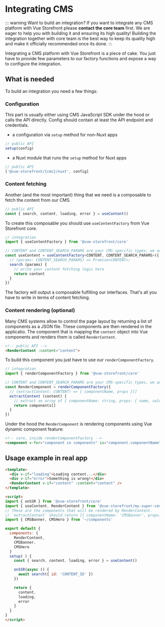 # Integrating CMS

::: warning Want to build an integration?
If you want to integrate any CMS platform with Vue Storefront please **contact the core team** first. We are eager to help you with building it and ensuring its high quality! Building the integration together with core team is the best way to keep its quality high and make it officially recommended once its done.
:::

Integrating a CMS platform with Vue Storefront is a piece of cake. You just have to provide few parameters to our factory functions and expose a way to configure the integration.

## What is needed

To build an integration you need a few things:

### Configuration

This part is usually either using CMS JavaScript SDK under the hood or calls the API directly. Config should contain at least the API endpoint and credentials.

- a configuration via `setup` method for non-Nuxt apps
```js
// public API
setup(config)
```
- a Nuxt module that runs the `setup` method for Nuxt apps
```js
// public API
['@vue-storefront/{cms}/nuxt', config]
```

### Content fetching

Another (and the most important) thing that we need is a composable to fetch the content from our CMS.

```js
// public API
const { search, content, loading, error } = useContent()
```

To create this composable you should use `useContentFactory` from Vue Storefront core.

```ts
// integration
import { useContentFactory } from '@vue-storefront/core'

// CONTENT and CONTENT_SEARCH_PARAMS are your CMS-specific types, we advise to have at least 'id' param for search
const useContent = useContentFactory<CONTENT, CONTENT_SEARCH_PARAMS>({
  // (params: CONTENT_SEARCH_PARAMS) => Promise<CONTENT>;
  search (params) { 
    // write your content fetching logic here
    return content
  }
}) 
```
The factory will output a composable fulfilling our interfaces. That's all you have to write in terms of content fetching.

### Content rendering (optional)

Many CMS systems allow to control the page layout by returning a list of components as a JSON file. These components are then rendered in the applicatio. The component that is mapping the `content` object into Vue components and renders them is called `RenderContent`.

```html
<!-- public API -->
<RenderContent :content="content">
```

To build this component you just have to use our `renderComponentFactory`.

```ts
// integration
import { renderComponentFactory } from '@vue-storefront/core'

// CONTENT and CONTENT_SEARCH_PARAMS are your CMS-specific types, we advise to have at least 'id' param for search
const RenderComponent = renderComponentFactory({
  // (extractContent: CONTENT) => { componentName, props }[]
  extractContent (content) { 
    // extract an array of { componentName: string, props: { name, value } } pairs and the factory will generate a component that will render these components based on the ones that are currently registered within application
    return components[]
  }
}) 
```
Under the hood the `RenderComponent` is rendering components using Vue dynamic component feature:

```html
<!-- core, inside renderComponentFactory -->
<component v-for="component in components" is="component.componentName" content="props" />
```

## Usage example in real app

```html
<template>
  <div v-if="loading">Loading content...</div>
  <div v-if="error">Something is wrong!</div>
  <RenderContent v-if="content" :content="content" />
</template>

<script>
import { onSSR } from '@vue-storefront/core'
import { useContent, RenderContent } from '@vue-storefront/my-super-cms'
// These are the components that will be rendered by RenderContent.
// `extractContent` should return [{ componentName: 'CMSBanner', props: { ... }}, { componentName: 'CMSHero', props: { ... }}]
import { CMSBanner, CMSHero } from '~/components'

export default {
  components: {
    RenderContent,
    CMSBanner,
    CMSHero
  }
  setup( ) {
    const { search, content, loading, error } = useContent()

    onSSR(async () {
      await search({ id: 'CONTENT_ID' })
    })

    return {
      content,
      loading,
      error
    }
  }
}
</script>
